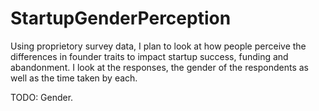 # StartupGenderPerception
Using proprietory survey data, I plan to look at how people perceive the differences in founder traits to impact startup success, funding and abandonment.
I look at the responses, the gender of the respondents as well as the time taken by each. 

TODO: Gender.

